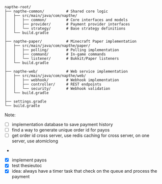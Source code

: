 ```
napthe-root/
├── napthe-common/          # Shared core logic
│   ├── src/main/java/com/napthe/
│   │   ├── common/         # Core interfaces and models
│   │   ├── provider/       # Payment provider interfaces
│   │   └── strategy/       # Base strategy definitions
│   └── build.gradle
│
├── napthe-paper/           # Minecraft Paper implementation
│   ├── src/main/java/com/napthe/paper/
│   │   ├── polling/        # Polling implementation
│   │   ├── command/        # In-game commands
│   │   └── listener/       # Bukkit/Paper listeners
│   └── build.gradle
│
├── napthe-web/             # Web service implementation
│   ├── src/main/java/com/napthe/web/
│   │   ├── webhook/        # Webhook implementation
│   │   ├── controller/     # REST endpoints
│   │   └── security/       # Webhook validation
│   └── build.gradle
│
├── settings.gradle
└── build.gradle
```

Note:

- [ ] implementation database to save payment history
- [ ] find a way to generate unique order id for payos
- [ ] get order id cross server, use redis caching for cross server, on one server, use atomiclong
-
- [x] implement payos
- [x] test thesieutoc
- [x] idea: always have a timer task that check on the queue and process the payment
